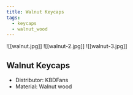 ```yaml
---
title: Walnut Keycaps
tags:
  - keycaps
  - walnut_wood
---
```


![[walnut.jpg]]
![[walnut-2.jpg]]
![[walnut-3.jpg]]

## Walnut Keycaps

- Distributor: KBDFans
- Material: Walnut wood
